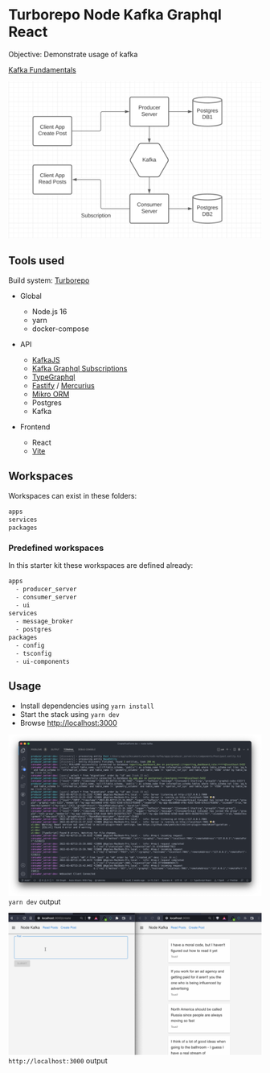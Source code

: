 # Turborepo Node Kafka Graphql React

Objective: Demonstrate usage of kafka

[Kafka Fundamentals](https://www.youtube.com/watch?v=Ch5VhJzaoaI)

![Diagram](assets/diagram.png)

## Tools used

Build system: [Turborepo](https://turborepo.org/)

-   Global

    -   Node.js 16
    -   yarn
    -   docker-compose

-   API

    -   [KafkaJS](https://kafka.js.org/)
    -   [Kafka Graphql Subscriptions](https://github.com/tomasAlabes/graphql-kafkajs-subscriptions)
    -   [TypeGraphql](https://typegraphql.com/)
    -   [Fastify](fastify.io) / [Mercurius](https://mercurius.dev/)
    -   [Mikro ORM](https://mikro-orm.io/)
    -   Postgres
    -   Kafka

-   Frontend
    -   React
    -   [Vite](https://vitejs.dev)

## Workspaces

Workspaces can exist in these folders:

```text
apps
services
packages
```

### Predefined workspaces

In this starter kit these workspaces are defined already:

```text
apps
  - producer_server
  - consumer_server
  - ui
services
  - message_broker
  - postgres
packages
  - config
  - tsconfig
  - ui-components
```

## Usage

-   Install dependencies using `yarn install`
-   Start the stack using `yarn dev`
-   Browse [http://localhost:3000](http://localhost:3000)

![Screenshot](assets/terminal.png)
`yarn dev` output

![Screenshot](assets/node-kafka-fe.gif)
`http://localhost:3000` output
